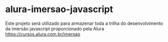 # alura-imersao-javascript
Este projeto será utilizado para armazenar toda a trilha do desenvolvimento da imersão javascript proporcionado pela Alura https://cursos.alura.com.br/imersao
